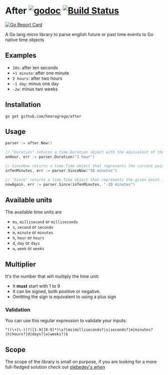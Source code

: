 # After [![godoc](http://img.shields.io/badge/godoc-reference-blue.svg?style=flat)](https://godoc.org/github.com/hmoragrega/after)  [![Build Status](https://travis-ci.org/hmoragrega/after.svg?branch=master)](https://travis-ci.org/hmoragrega/after)
[![Go Report Card](https://goreportcard.com/badge/github.com/hmoragrega/after)](https://goreportcard.com/report/github.com/hmoragrega/after)

A Go lang micro library to parse english future or past time events to Go native time objects  

## Examples
* `10s`: after ten seconds
* `+1 minute`: after one minute
* `2 hours`: after two hours
* `-1 day`: minus one day
* `-2w`: minus two weeks

## Installation
```
go get github.com/hmoragrega/after
```

## Usage
```go
parser := after.New()

// "Duration" returns a time.Duration object with the equivalent of the input
anHour, err := parser.Duration("1 hour")

// SinceNow returns a time.Time object that represents the current point in time plus (or minus) the specified duration
inTenMinutes, err := parser.SinceNow("10 minutes")

// "Since" returns a time.Time object that represents the given point in time plus the specified input
nowAgain, err := parser.Since(inTenMinutes, "-10 minutes")
```

## Available units
The available time units are
* `ms`, `millisecond` or `milliseconds`
* `s`, `second` or `seconds`
* `m`, `minute` or `minutes`
* `h`, `hour`   or `hours`
* `d`, `day`    or `days`
* `w`, `week`   or `weeks`

## Multiplier
It's the number that will multiply the time unit:
 * It **must** start with 1 to 9
 * It can be signed, both positive or negative.
 * Omitting the sign is equivalent to using a plus sign 

### Validation
You can use this regular expression to validate your inputs:
 ```
 ^((\+|\-))?([1-9][0-9]*)\s?(ms|milliseconds?|s|seconds?|m|minutes?|h|hours?|d|days?|w|weeks?)$
 ```

## Scope
The scope of the library is small on purpose, if you are looking for a more full-fledged solution check out [olebedev's _when_](https://github.com/olebedev/when) 
